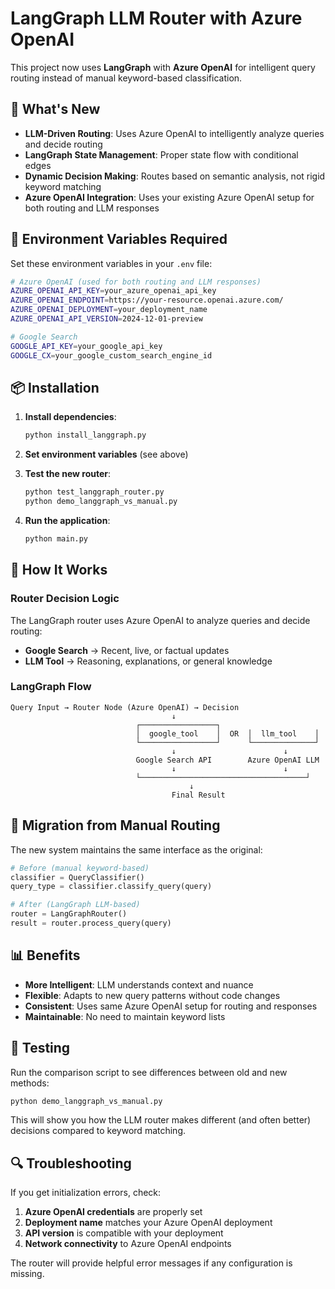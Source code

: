 # LangGraph LLM Router with Azure OpenAI

This project now uses **LangGraph** with **Azure OpenAI** for intelligent query routing instead of manual keyword-based classification.

## 🚀 What's New

- **LLM-Driven Routing**: Uses Azure OpenAI to intelligently analyze queries and decide routing
- **LangGraph State Management**: Proper state flow with conditional edges
- **Dynamic Decision Making**: Routes based on semantic analysis, not rigid keyword matching
- **Azure OpenAI Integration**: Uses your existing Azure OpenAI setup for both routing and LLM responses

## 🔧 Environment Variables Required

Set these environment variables in your `.env` file:

```bash
# Azure OpenAI (used for both routing and LLM responses)
AZURE_OPENAI_API_KEY=your_azure_openai_api_key
AZURE_OPENAI_ENDPOINT=https://your-resource.openai.azure.com/
AZURE_OPENAI_DEPLOYMENT=your_deployment_name
AZURE_OPENAI_API_VERSION=2024-12-01-preview

# Google Search
GOOGLE_API_KEY=your_google_api_key
GOOGLE_CX=your_google_custom_search_engine_id
```

## 📦 Installation

1. **Install dependencies**:
   ```bash
   python install_langgraph.py
   ```

2. **Set environment variables** (see above)

3. **Test the new router**:
   ```bash
   python test_langgraph_router.py
   python demo_langgraph_vs_manual.py
   ```

4. **Run the application**:
   ```bash
   python main.py
   ```

## 🧠 How It Works

### Router Decision Logic

The LangGraph router uses Azure OpenAI to analyze queries and decide routing:

- **Google Search** → Recent, live, or factual updates
- **LLM Tool** → Reasoning, explanations, or general knowledge

### LangGraph Flow

```
Query Input → Router Node (Azure OpenAI) → Decision
                                    ↓
                            ┌─────────────────┐
                            │  google_tool    │  OR  │  llm_tool    │
                            └─────────────────┘      └──────────────┘
                                    ↓                        ↓
                            Google Search API        Azure OpenAI LLM
                                    ↓                        ↓
                            └─────────────────────────────────────┘
                                        ↓
                                    Final Result
```

## 🔄 Migration from Manual Routing

The new system maintains the same interface as the original:

```python
# Before (manual keyword-based)
classifier = QueryClassifier()
query_type = classifier.classify_query(query)

# After (LangGraph LLM-based)
router = LangGraphRouter()
result = router.process_query(query)
```

## 📊 Benefits

- **More Intelligent**: LLM understands context and nuance
- **Flexible**: Adapts to new query patterns without code changes
- **Consistent**: Uses same Azure OpenAI setup for routing and responses
- **Maintainable**: No need to maintain keyword lists

## 🧪 Testing

Run the comparison script to see differences between old and new methods:

```bash
python demo_langgraph_vs_manual.py
```

This will show you how the LLM router makes different (and often better) decisions compared to keyword matching.

## 🔍 Troubleshooting

If you get initialization errors, check:

1. **Azure OpenAI credentials** are properly set
2. **Deployment name** matches your Azure OpenAI deployment
3. **API version** is compatible with your deployment
4. **Network connectivity** to Azure OpenAI endpoints

The router will provide helpful error messages if any configuration is missing.
